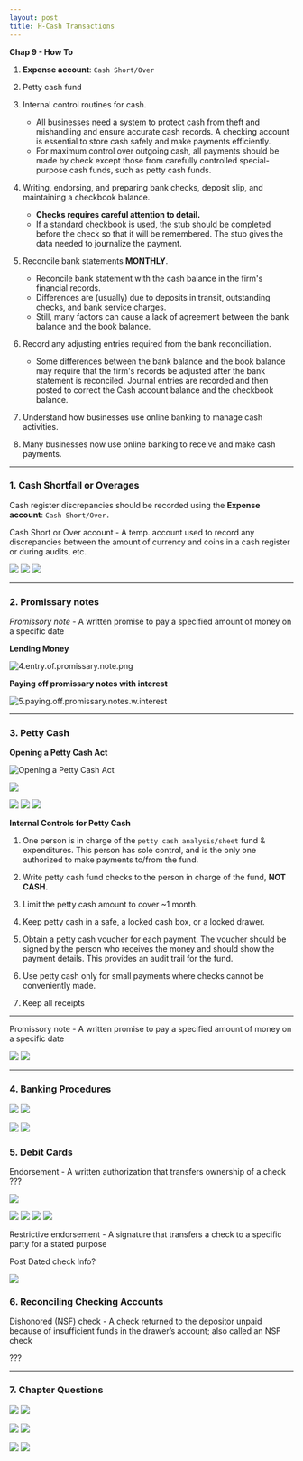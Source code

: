 ```yaml
---
layout: post
title: H-Cash Transactions
--- 
```


**Chap 9 - How To**

1. **Expense account**: `Cash Short/Over`
2. Petty cash fund

3. Internal control routines for cash.   
   - All businesses need a system to protect cash from theft and mishandling and ensure accurate cash records. A checking account is essential to store cash safely and make payments efficiently. 
   - For maximum control over outgoing cash, all payments should be made by check except those from carefully controlled special-purpose cash funds, such as petty cash funds.    

4. Writing, endorsing, and preparing bank checks, deposit slip, and maintaining a checkbook balance.    
   - **Checks requires careful attention to detail.** 
   - If a standard checkbook is used, the stub should be completed before the check so that it will be remembered. The stub gives the data needed to journalize the payment.   

5. Reconcile bank statements **MONTHLY**.   
   - Reconcile bank statement with the cash balance in the firm's financial records. 
   - Differences are (usually) due to deposits in transit, outstanding checks, and bank service charges.
   - Still, many factors can cause a lack of agreement between the bank balance and the book balance.   

6. Record any adjusting entries required from the bank reconciliation.   
   - Some differences between the bank balance and the book balance may require that the firm's records be adjusted after the bank statement is reconciled. Journal entries are recorded and then posted to correct the Cash account balance and the checkbook balance.   

7. Understand how businesses use online banking to manage cash activities.   

8. Many businesses now use online banking to receive and make cash payments.   

---


### 1. Cash Shortfall or Overages

 Cash register discrepancies should be recorded using the **Expense account**: `Cash Short/Over.`   

Cash Short or Over account - A temp. account used to record any discrepancies between the amount of currency and coins in a cash register or during audits, etc.

![](/assets/mc-graw-accounting-course/chap9.cash/1.cash.shortage.png)
![](/assets/mc-graw-accounting-course/chap9.cash/2.cash.overage.png)
![](/assets/mc-graw-accounting-course/chap9.cash/3.cash.acts.png)

---

### 2. Promissary notes


*Promissory note* - A written promise to pay a specified amount of money on a specific date


**Lending Money**

![4.entry.of.promissary.note.png](/assets/mc-graw-accounting-course/chap9.cash/4.entry.of.promissary.note.png)

**Paying off promissary notes with interest**

![5.paying.off.promissary.notes.w.interest](/assets/mc-graw-accounting-course/chap9.cash/5.paying.off.promissary.notes.w.interest.png)

---

### 3. Petty Cash 


**Opening a Petty Cash Act**

![Opening a Petty Cash Act](/assets/mc-graw-accounting-course/chap9.cash/7.seting.up.petty.cash.png)

![](/assets/mc-graw-accounting-course/chap9.cash/8.petty-cash-log.jpg)

![](/assets/mc-graw-accounting-course/chap9.cash/10.petty.cash.sheet.png)
![](/assets/mc-graw-accounting-course/chap9.cash/11.petty.cash.balance.sheet.png)
![](/assets/mc-graw-accounting-course/chap9.cash/12.replenish.petty.cash.png)

**Internal Controls for Petty Cash**


1. One person is in charge of the `petty cash analysis/sheet` fund & expenditures.  This person has sole control, and is the only one authorized to make payments to/from the fund.

2. Write petty cash fund checks to the person in charge of the fund, **NOT CASH.**

3. Limit the petty cash amount to cover ~1 month.

4. Keep petty cash in a safe, a locked cash box, or a locked drawer.

5. Obtain a petty cash voucher for each payment. The voucher should be signed by the person who receives the money and should show the payment details. This provides an audit trail for the fund.

6. Use petty cash only for small payments where checks cannot be conveniently made.

7. Keep all receipts
   
---

Promissory note - A written promise to pay a specified amount of money on a specific date


![](/assets/mc-graw-accounting-course/chap9.cash/14.cash.controls.png)
![](/assets/mc-graw-accounting-course/chap9.cash/15.control.of.cash.png)

---

### 4. Banking Procedures

![](/assets/mc-graw-accounting-course/chap9.cash/18.check.stub.example.png)
![](/assets/mc-graw-accounting-course/chap9.cash/19.restrictive.endorsements.png)


![](/assets/mc-graw-accounting-course/chap9.cash/20.post.dated.chjecks.png)
![](/assets/mc-graw-accounting-course/chap9.cash/21.errors.in.reconcilation.png)


### 5. Debit Cards

Endorsement - A written authorization that transfers ownership of a check ???

![](/assets/mc-graw-accounting-course/chap9.cash/22.recon.png)


![](/assets/mc-graw-accounting-course/chap9.cash/22.recon.steps.1st.png)
![](/assets/mc-graw-accounting-course/chap9.cash/23.recon.steps.2nd.png)
![](/assets/mc-graw-accounting-course/chap9.cash/25.more.cash.controls.png)
![](/assets/mc-graw-accounting-course/chap9.cash/26.banking.internal.controls.png)



Restrictive endorsement - A signature that transfers a check to a specific party for a stated purpose



Post Dated check Info?

![](/assets/mc-graw-accounting-course/chap9.cash/29.bank.recon.example.png)



### 6. Reconciling Checking Accounts


Dishonored (NSF) check - A check returned to the depositor unpaid because of insufficient funds in the drawer’s account; also called an NSF check

???

---

### 7. Chapter Questions

![](/assets/mc-graw-accounting-course/chap9.cash/30.section1.questions.png)
![](/assets/mc-graw-accounting-course/chap9.cash/31.section1a.questions.png)

![](/assets/mc-graw-accounting-course/chap9.cash/16.section2.q.png)
![](/assets/mc-graw-accounting-course/chap9.cash/17.section2.q.png)

![](/assets/mc-graw-accounting-course/chap9.cash/27.section3a.q.png)
![](/assets/mc-graw-accounting-course/chap9.cash/28.section3b.q.png)

